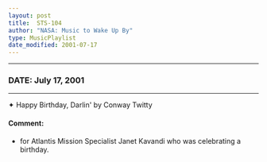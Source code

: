 ```yaml
---
layout: post
title:  STS-104
author: "NASA: Music to Wake Up By"
type: MusicPlaylist
date_modified: 2001-07-17
---
```


----
### DATE: July 17, 2001
----
✦ Happy Birthday, Darlin' by Conway Twitty

#### Comment:
* for Atlantis Mission Specialist Janet Kavandi who was celebrating a birthday.
